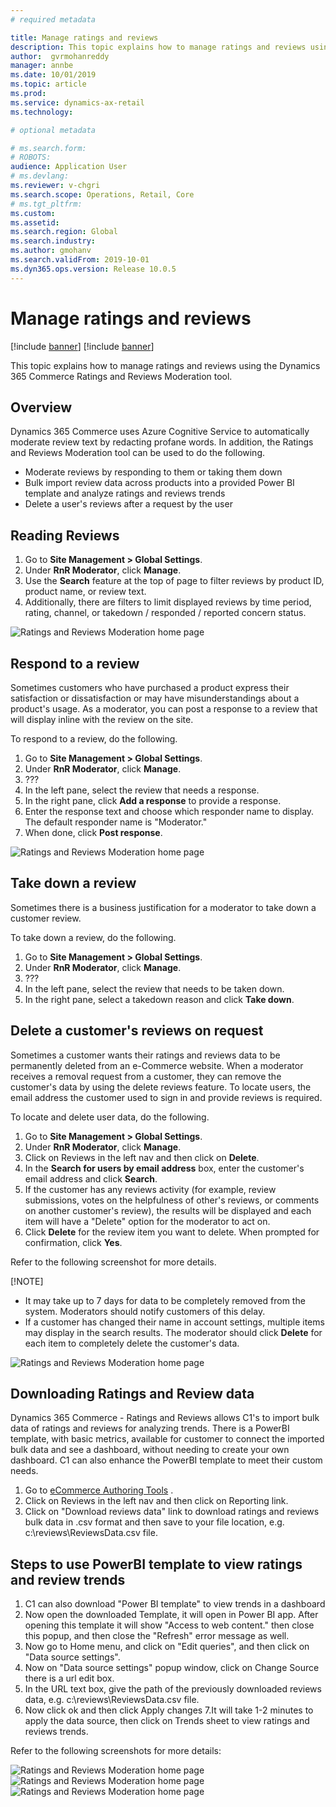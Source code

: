 ```yaml
---
# required metadata

title: Manage ratings and reviews 
description: This topic explains how to manage ratings and reviews using the Ratings and Reviews Moderation tool.
author:  gvrmohanreddy 
manager: annbe
ms.date: 10/01/2019
ms.topic: article
ms.prod: 
ms.service: dynamics-ax-retail
ms.technology: 

# optional metadata

# ms.search.form: 
# ROBOTS: 
audience: Application User
# ms.devlang: 
ms.reviewer: v-chgri
ms.search.scope: Operations, Retail, Core
# ms.tgt_pltfrm: 
ms.custom: 
ms.assetid: 
ms.search.region: Global
ms.search.industry: 
ms.author: gmohanv
ms.search.validFrom: 2019-10-01
ms.dyn365.ops.version: Release 10.0.5
---
```


# Manage ratings and reviews

[!include [banner](../includes/preview-banner.md)]
[!include [banner](../includes/banner.md)]

This topic explains how to manage ratings and reviews using the Dynamics 365 Commerce Ratings and Reviews Moderation tool.

## Overview

Dynamics 365 Commerce uses Azure Cognitive Service to automatically moderate review text by redacting profane words. In addition, the Ratings and Reviews Moderation tool can be used to do the following.

- Moderate reviews by responding to them or taking them down
- Bulk import review data across products into a provided Power BI template and analyze ratings and reviews trends
- Delete a user's reviews after a request by the user

## Reading Reviews 
  
1. Go to **Site Management > Global Settings**.
1. Under **RnR Moderator**, click **Manage**.
1. Use the **Search** feature at the top of page to filter reviews by product ID, product name, or review text.
1. Additionally, there are filters to limit displayed reviews by time period, rating, channel, or takedown / responded / reported concern status.

![Ratings and Reviews Moderation home page](media/rnr-moderation-home.png) 

## Respond to a review 

Sometimes customers who have purchased a product express their satisfaction or dissatisfaction or may have misunderstandings about a product's usage. As a moderator, you can post a response to a review that will display inline with the review on the site. 

To respond to a review, do the following.

1. Go to **Site Management > Global Settings**.
1. Under **RnR Moderator**, click **Manage**.
1. ???
1. In the left pane, select the review that needs a response.
1. In the right pane, click **Add a response** to provide a response.
1. Enter the response text and choose which responder name to display. The default responder name is "Moderator."
1. When done, click **Post response**.

![Ratings and Reviews Moderation home page](media/rnr-moderation-response.png) 

## Take down a review 

Sometimes there is a business justification for a moderator to take down a customer review. 

To take down a review, do the following.

1. Go to **Site Management > Global Settings**.
1. Under **RnR Moderator**, click **Manage**.
1. ???
1. In the left pane, select the review that needs to be taken down.
1. In the right pane, select a takedown reason and click **Take down**.
	
## Delete a customer's reviews on request 

Sometimes a customer wants their ratings and reviews data to be permanently deleted from an e-Commerce website. When a moderator receives a removal request from a customer, they can remove the customer's data by using the delete reviews feature. To locate users, the email address the customer used to sign in and provide reviews is required. 

To locate and delete user data, do the following.

1. Go to **Site Management > Global Settings**.
1. Under **RnR Moderator**, click **Manage**. 
2. Click on Reviews in the left nav and then click on **Delete**. 
3. In the **Search for users by email address** box, enter the customer's email address and click **Search**.
5. If the customer has any reviews activity (for example, review submissions, votes on the helpfulness of other's reviews, or comments on another customer's review), the results will be displayed and each item will have a "Delete" option for the moderator to act on.
6. Click **Delete** for the review item you want to delete. When prompted for confirmation, click **Yes**. 
	
Refer to the following screenshot for more details.  
	
[!NOTE]
 - It may take up to 7 days for data to be completely removed from the system. Moderators should notify customers of this delay.
 - If a customer has changed their name in account settings, multiple items may display in the search results. The moderator should click **Delete** for each item to completely delete the customer's data. 

![Ratings and Reviews Moderation home page](media/rnr-moderation-delete-reviews.png) 

##  Downloading Ratings and Review data
Dynamics 365 Commerce - Ratings and Reviews allows C1's to import bulk data of ratings and reviews for analyzing trends.  There is a PowerBI template, with basic metrics, available for customer to connect the imported bulk data and see a dashboard, without needing to create your own dashboard.  C1 can also enhance the PowerBI template to meet their custom needs. 

1. Go to [eCommerce Authoring Tools](https://eCommerceAuthoringTool/) . 
2. Click on Reviews in the left nav and then click on Reporting link. 
3. Click on "Download reviews data" link to download ratings and reviews bulk data in .csv format and then save to your file location, e.g. c:\reviews\ReviewsData.csv file.


##  Steps to use PowerBI template to view ratings and review trends

1. C1 can also download "Power BI template" to view trends in a dashboard
2. Now open the downloaded Template, it will open in Power BI app. After opening this template it will show "Access to web content." then close this popup, and then close the "Refresh" error message as well.
3. Now go to Home menu, and click on "Edit queries", and then click on "Data source settings".
4. Now on "Data source settings" popup window, click on Change Source there is a url edit box.
5. In the URL text box, give the path of the previously downloaded reviews data, e.g. c:\reviews\ReviewsData.csv file.
6. Now click ok and then click Apply changes 
7.It will take 1-2 minutes to apply the data source, then click on Trends sheet to view ratings and reviews trends.


Refer to the following screenshots for more details:

![Ratings and Reviews Moderation home page](media/rnr-moderation-reports.png) 
![Ratings and Reviews Moderation home page](media/rnr-powerbi-datasource-settings.png) 
![Ratings and Reviews Moderation home page](media/rnr-powerbi-dashboard-template.png) 
